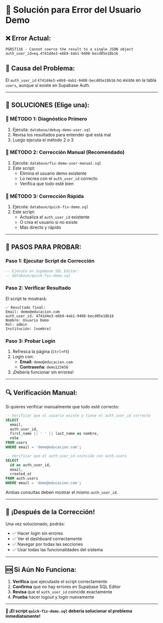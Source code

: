 # 🔧 Solución para Error del Usuario Demo

## ❌ Error Actual:
```
PGRST116 - Cannot coerce the result to a single JSON object
auth_user_id=eq.4741d4e3-e6b9-4ab1-9408-becd05e18b16
```

## 🎯 Causa del Problema:
El `auth_user_id` `4741d4e3-e6b9-4ab1-9408-becd05e18b16` no existe en la tabla `users`, aunque sí existe en Supabase Auth.

---

## 🚀 SOLUCIONES (Elige una):

### 🔹 MÉTODO 1: Diagnóstico Primero
1. Ejecuta: `database/debug-demo-user.sql`
2. Revisa los resultados para entender qué está mal
3. Luego ejecuta el método 2 o 3

### 🔹 MÉTODO 2: Corrección Manual (Recomendado)
1. Ejecuta: `database/fix-demo-user-manual.sql`
2. Este script:
   - Elimina el usuario demo existente
   - Lo recrea con el `auth_user_id` correcto
   - Verifica que todo esté bien

### 🔹 MÉTODO 3: Corrección Rápida
1. Ejecuta: `database/quick-fix-demo.sql`
2. Este script:
   - Actualiza el `auth_user_id` existente
   - O crea el usuario si no existe
   - Más directo y rápido

---

## 🧪 PASOS PARA PROBAR:

### Paso 1: Ejecutar Script de Corrección
```sql
-- Ejecuta en Supabase SQL Editor:
-- database/quick-fix-demo.sql
```

### Paso 2: Verificar Resultado
El script te mostrará:
```
✅ Resultado final:
Email: demo@educacion.com
auth_user_id: 4741d4e3-e6b9-4ab1-9408-becd05e18b16
Nombre: Usuario Demo
Rol: admin
Institución: [nombre]
```

### Paso 3: Probar Login
1. Refresca la página (`Ctrl+F5`)
2. Login con:
   - **Email:** `demo@educacion.com`
   - **Contraseña:** `demo123456`
3. ¡Debería funcionar sin errores!

---

## 🔍 Verificación Manual:

Si quieres verificar manualmente que todo esté correcto:

```sql
-- Verificar que el usuario existe y tiene el auth_user_id correcto
SELECT 
  email,
  auth_user_id,
  first_name || ' ' || last_name as nombre,
  role
FROM users 
WHERE email = 'demo@educacion.com';

-- Verificar que el auth_user_id coincide con auth.users
SELECT 
  id as auth_user_id,
  email,
  created_at
FROM auth.users 
WHERE email = 'demo@educacion.com';
```

Ambas consultas deben mostrar el mismo `auth_user_id`.

---

## 🎉 ¡Después de la Corrección!

Una vez solucionado, podrás:
- ✅ Hacer login sin errores
- ✅ Ver el dashboard correctamente
- ✅ Navegar por todas las secciones
- ✅ Usar todas las funcionalidades del sistema

---

## 🆘 Si Aún No Funciona:

1. **Verifica** que ejecutaste el script correctamente
2. **Confirma** que no hay errores en Supabase SQL Editor
3. **Revisa** que el `auth_user_id` coincide exactamente
4. **Prueba** hacer logout y login nuevamente

---

**🚀 ¡El script `quick-fix-demo.sql` debería solucionar el problema inmediatamente!**

